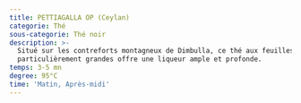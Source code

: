 ```yaml
---
title: PETTIAGALLA OP (Ceylan)
categorie: Thé
sous-categorie: Thé noir
description: >-
  Situé sur les contreforts montagneux de Dimbulla, ce thé aux feuilles
  particulièrement grandes offre une liqueur ample et profonde.
temps: 3-5 mn
degree: 95°C
time: 'Matin, Après-midi'
---
```


